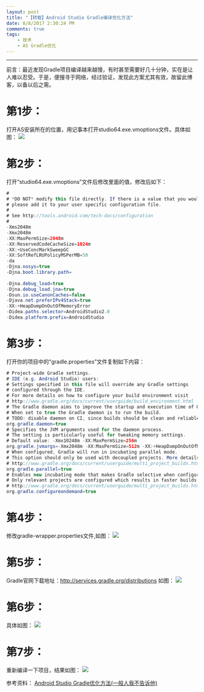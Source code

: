 ```yaml
---
layout: post
title: "【转载】Android Studio Gradle编译优化方法"
date: 8/8/2017 2:30:24 PM 
comments: true
tags: 
	- 技术 
	- AS Gradle优化
---
```

---
前言：最近发现Gradle项目编译越来越慢，有时甚至需要好几十分钟，实在是让人难以忍受。于是，便搜寻于网络，经过验证，发现此方案尤其有效，故留此博客，以备以后之需。

# 第1步：
打开AS安装所在的位置，用记事本打开studio64.exe.vmoptions文件。具体如图：
![](/assets/img/as_gradle_first.jpg)

# 第2步：
打开“studio64.exe.vmoptions”文件后修改里面的值，修改后如下：

```java
#
# *DO NOT* modify this file directly. If there is a value that you would like to override,
# please add it to your user specific configuration file.
#
# See http://tools.android.com/tech-docs/configuration
#
-Xms2048m
-Xmx2048m
-XX:MaxPermSize=2048m
-XX:ReservedCodeCacheSize=1024m
-XX:+UseConcMarkSweepGC
-XX:SoftRefLRUPolicyMSPerMB=50
-da
-Djna.nosys=true
-Djna.boot.library.path=
 
-Djna.debug_load=true
-Djna.debug_load.jna=true
-Dsun.io.useCanonCaches=false
-Djava.net.preferIPv4Stack=true
-XX:+HeapDumpOnOutOfMemoryError
-Didea.paths.selector=AndroidStudio2.0
-Didea.platform.prefix=AndroidStudio
```
<!-- more -->
# 第3步：
打开你的项目中的“gradle.properties”文件复制如下内容：

```java
# Project-wide Gradle settings.
# IDE (e.g. Android Studio) users:
# Settings specified in this file will override any Gradle settings
# configured through the IDE.
# For more details on how to configure your build environment visit
# http://www.gradle.org/docs/current/userguide/build_environment.html
# The Gradle daemon aims to improve the startup and execution time of Gradle.
# When set to true the Gradle daemon is to run the build.
# TODO: disable daemon on CI, since builds should be clean and reliable on servers
org.gradle.daemon=true
# Specifies the JVM arguments used for the daemon process.
# The setting is particularly useful for tweaking memory settings.
# Default value: -Xmx10248m -XX:MaxPermSize=256m
org.gradle.jvmargs=-Xmx2048m -XX:MaxPermSize=512m -XX:+HeapDumpOnOutOfMemoryError -Dfile.encoding=UTF-8
# When configured, Gradle will run in incubating parallel mode.
# This option should only be used with decoupled projects. More details, visit
# http://www.gradle.org/docs/current/userguide/multi_project_builds.html#sec:decoupled_projects
org.gradle.parallel=true
# Enables new incubating mode that makes Gradle selective when configuring projects.
# Only relevant projects are configured which results in faster builds for large multi-projects.
# http://www.gradle.org/docs/current/userguide/multi_project_builds.html#sec:configuration_on_demand
org.gradle.configureondemand=true
```
# 第4步：
修改gradle-wrapper.properties文件,如图：
![](/assets/img/as_gradle_fourth.jpg)

# 第5步：
Gradle官网下载地址：http://services.gradle.org/distributions
如图：
![](/assets/img/as_gradle_fifth.jpg)

# 第6步：
具体如图：
![](/assets/img/as_gradle_sixth.jpg)

# 第7步：
重新编译一下项目，结果如图：
![](/assets/img/as_gradle_finish.jpg)


参考资料：
[Android Studio Gradle优化方法(一般人我不告诉他)](http://www.cnblogs.com/leichentao0905/p/5464844.html)